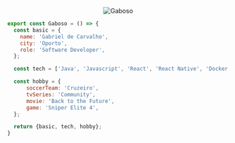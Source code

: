 <p align="center">
  <img src="https://github.com/Gaboso/Gaboso/blob/master/github_cover.png" alt="Gaboso" />
</p>

```js
export const Gaboso = () => {
  const basic = {
    name: 'Gabriel de Carvalho',
    city: 'Oporto',
    role: 'Software Developer',
  };

  const tech = ['Java', 'Javascript', 'React', 'React Native', 'Docker', 'Spring Boot'];

  const hobby = {
      soccerTeam: 'Cruzeiro',
      tvSeries: 'Community',
      movie: 'Back to the Future',
      game: 'Sniper Elite 4',
  };

  return {basic, tech, hobby};
}
```
